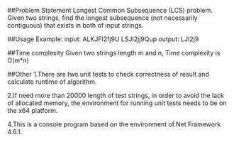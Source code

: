 ##Problem Statement
Longest Common Subsequence (LCS) problem. Given two strings, find the longest subsequence (not necessarily contiguous) that exists in both of input strings.  

##Usage Example: 
		input: ALKJFI2fj9U
		       LSJI2jj9Qup
		output: LJI2j9

##Time complexity 
Given two strings length m and n, Time complexity is O(m*n)

##Other
1.There are two unit tests to check correctness of result and calculate runtime of algorithm.


2.If need more than 20000 length of test strings, in order to avoid the lack of allocated memory, the environment for running unit tests needs to be on the x64 platform.


4.This is a console program based on the environment of.Net Framework 4.6.1.


